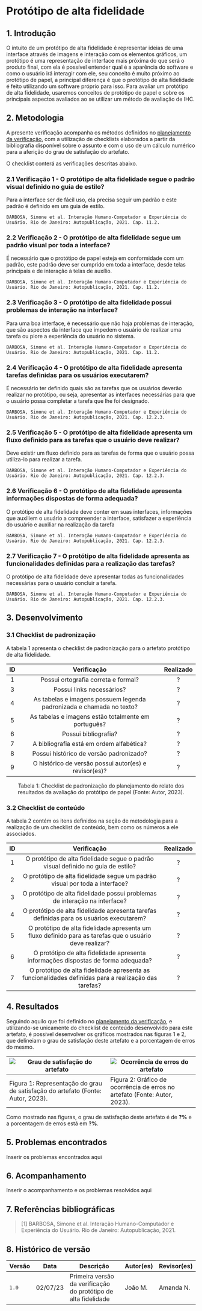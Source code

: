 # Protótipo de alta fidelidade

## 1. Introdução

O intuito de um protótipo de alta fidelidade é representar ideias de uma interface através de imagens e interação com os elementos gráficos, um protótipo é uma representação de interface mais próxima do que será o produto final, com ela é possível entender qual é a aparência do software e como o usuário irá interagir com ele, seu conceito é muito próximo ao protótipo de papel, a principal diferença é que o protótipo de alta fidelidade é feito utilizando um software próprio para isso. Para avaliar um protótipo de alta fidelidade, usaremos conceitos de protótipo de papel e sobre os principais aspectos avaliados ao se utilizar um método de avaliação de IHC.

## 2. Metodologia

A presente verificação acompanha os métodos definidos no [planejamento da verificação](./planejamento.md), com a utilização de checklists elaborados a partir da bibliografia disponível sobre o assunto e com o uso de um cálculo numérico para a aferição do grau de satisfação do artefato.

O checklist conterá as verificações descritas abaixo.

### 2.1 Verificação 1 - O protótipo de alta fidelidade segue o padrão visual definido no guia de estilo?

Para a interface ser de fácil uso, ela precisa seguir um padrão e este padrão é definido em um guia de estilo.

`BARBOSA, Simone et al. Interação Humano-Computador e Experiência do Usuário. Rio de Janeiro: Autopublicação, 2021. Cap. 11.2.`

### 2.2 Verificação 2 - O protótipo de alta fidelidade segue um padrão visual por toda a interface?

É necessário que o protótipo de papel esteja em conformidade com um padrão, este padrão deve ser cumprido em toda a interface, desde telas principais e de interação à telas de auxílio.

`BARBOSA, Simone et al. Interação Humano-Computador e Experiência do Usuário. Rio de Janeiro: Autopublicação, 2021. Cap. 11.2.`

### 2.3 Verificação 3 - O protótipo de alta fidelidade possui problemas de interação na interface?

Para uma boa interface, é necessário que não haja problemas de interação, que são aspectos da interface que impedem o usuário de realizar uma tarefa ou piore a experiência do usuário no sistema.

`BARBOSA, Simone et al. Interação Humano-Computador e Experiência do Usuário. Rio de Janeiro: Autopublicação, 2021. Cap. 11.2.`

### 2.4 Verificação 4 - O protótipo de alta fidelidade apresenta tarefas definidas para os usuários executarem?

É necessário ter definido quais são as tarefas que os usuários deverão realizar no protótipo, ou seja, apresentar as interfaces necessárias para que o usuário possa completar a tarefa que lhe foi designado.

`BARBOSA, Simone et al. Interação Humano-Computador e Experiência do Usuário. Rio de Janeiro: Autopublicação, 2021. Cap. 12.2.3.`

### 2.5 Verificação 5 - O protótipo de alta fidelidade apresenta um fluxo definido para as tarefas que o usuário deve realizar?

Deve existir um fluxo definido para as tarefas de forma que o usuário possa utiliza-lo para realizar a tarefa.

`BARBOSA, Simone et al. Interação Humano-Computador e Experiência do Usuário. Rio de Janeiro: Autopublicação, 2021. Cap. 12.2.3.`

### 2.6 Verificação 6 - O protótipo de alta fidelidade apresenta informações dispostas de forma adequada?

O protótipo de alta fidelidade deve conter em suas interfaces, informações que auxiliem o usuário a compreender a interface, satisfazer a experiência do usuário e auxiliar na realização da tarefa

`BARBOSA, Simone et al. Interação Humano-Computador e Experiência do Usuário. Rio de Janeiro: Autopublicação, 2021. Cap. 12.2.3.`

### 2.7 Verificação 7 - O protótipo de alta fidelidade apresenta as funcionalidades definidas para a realização das tarefas?

O protótipo de alta fidelidade deve apresentar todas as funcionalidades necessárias para o usuário concluir a tarefa.

`BARBOSA, Simone et al. Interação Humano-Computador e Experiência do Usuário. Rio de Janeiro: Autopublicação, 2021. Cap. 12.2.3.`

## 3. Desenvolvimento

### 3.1 Checklist de padronização

A tabela 1 apresenta o checklist de padronização para o artefato protótipo de alta fidelidade.

| ID | Verificação | Realizado |
|:-:|:-:|:-:|
| 1 | Possui ortografia correta e formal? | ? |
| 3 | Possui links necessários? | ? |
| 4 | As tabelas e imagens possuem legenda padronizada e chamada no texto? | ? |
| 5 | As tabelas e imagens estão totalmente em português? | ? |
| 6 | Possui bibliografia? | ? |
| 7 | A bibliografia está em ordem alfabética? | ? |
| 8 | Possui histórico de versão padronizado? | ? |
| 9 | O histórico de versão possui autor(es) e revisor(es)? | ? |

<center>

Tabela 1: Checklist de padronização do planejamento do relato dos resultados da avaliação do protótipo de papel (Fonte: Autor, 2023).

</center>

### 3.2 Checklist de conteúdo

A tabela 2 contém os itens definidos na seção de metodologia para a realização de um checklist de conteúdo, bem como os números a ele associados.

| ID | Verificação | Realizado |
|:-:|:-:|:-:|
| 1 | O protótipo de alta fidelidade segue o padrão visual definido no guia de estilo? | ? |
| 2 | O protótipo de alta fidelidade segue um padrão visual por toda a interface? | ? |
| 3 | O protótipo de alta fidelidade possui problemas de interação na interface? | ? |
| 4 | O protótipo de alta fidelidade apresenta tarefas definidas para os usuários executarem? | ? |
| 5 | O protótipo de alta fidelidade apresenta um fluxo definido para as tarefas que o usuário deve realizar? | ? |
| 6 | O protótipo de alta fidelidade apresenta informações dispostas de forma adequada? | ? |
| 7 | O protótipo de alta fidelidade apresenta as funcionalidades definidas para a realização das tarefas? | ? |

## 4. Resultados

Seguindo aquilo que foi definido no [planejamento da verificação](./planejamentoVerificacao.md), e utilizando-se unicamente do checklist de conteúdo desenvolvido para este artefato, é possível desenvolver os gráficos mostrados nas figuras 1 e 2, que delineiam o grau de satisfação deste artefato e a porcentagem de erros do mesmo.

<center>

| ![Grau de satisfação do artefato]()                                             | ![Ocorrência de erros do artefato]()                                       |
| ------------------------------------------------------------------------------- | -------------------------------------------------------------------------- |
| Figura 1: Representação do grau de satisfação do artefato (Fonte: Autor, 2023). | Figura 2: Gráfico de ocorrência de erros no artefato (Fonte: Autor, 2023). |

</center>

Como mostrado nas figuras, o grau de satisfação deste artefato é de **?%** e a porcentagem de erros está em **?%**.

## 5. Problemas encontrados

Inserir os problemas encontrados aqui

## 6. Acompanhamento

Inserir o acompanhamento e os problemas resolvidos aqui

## 7. Referências bibliográficas

> [1] BARBOSA, Simone et al. Interação Humano-Computador e Experiência do Usuário. Rio de Janeiro: Autopublicação, 2021.

## 8. Histórico de versão

|  Versão  |   Data   |                 Descrição               |    Autor(es)   |  Revisor(es)  |
| -------- | -------- | --------------------------------------- | -------------- | ------------- |
|  `1.0`   | 02/07/23 | Primeira versão da verificação do protótipo de alta fidelidade | João M. | Amanda N.  |

